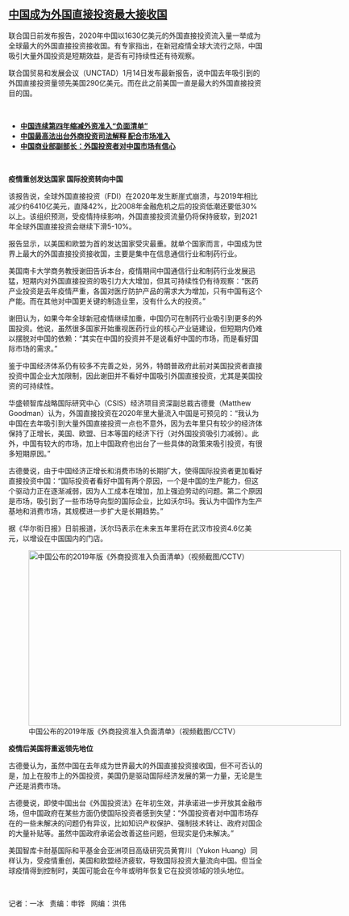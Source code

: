 <!--1611606321000-->
[中国成为外国直接投资最大接收国](https://www.rfa.org/mandarin/yataibaodao/jingmao/bx-01252021101658.html)
------

<p></p><p>联合国日前发布报告，2020<span>年中国以</span>1630<span>亿美元的外国直接投资流入量一举成为全球最大的外国直接投资接收国。有专家指出，在新冠疫情全球大流行之际，中国吸引大量外国投资是短期效益，是否有可持续性还有待观察。</span></p><p><span>联合国贸易和发展会议（</span>UNCTAD<span>）</span>1<span>月</span>14<span>日发布最新报告，说中国去年吸引到的外国直接投</span>资量领先美国290<span>亿美元。</span>而在此之前美国一直是最大的外国直接投资目的国。</p><p><br/></p><ul><li><a href="https://www.rfa.org/mandarin/yataibaodao/jingmao/cc-06242020130940.html"><strong>中国连续第四年缩减外资准入“负面清单”</strong></a></li><li><strong><a href="https://www.rfa.org/mandarin/yataibaodao/jingmao/hc-12272019112220.html">中国最高法出台外商投资司法解释 配合市场准入</a></strong></li><li><strong><a href="https://www.rfa.org/mandarin/Xinwen/9-04292019164511.html">中国商业部副部长：外国投资者对中国市场有信心</a></strong></li></ul><p><br/></p><p><strong>疫情重创发达国家 国际投资转向中国</strong></p><p>该报告说，全球外国直接投资（FDI<span>）在</span>2020<span>年</span>发生断崖式崩溃，与2019<span>年相比减少约</span>6410<span>亿美元，直降</span>42%<span>，比</span>2008<span>年金融危机之后的投资低潮还要低</span>30%<span>以上。该组织预测，受疫情持续影响，外国直接投资流量仍将保持疲软，到</span>2021<span>年全球外国直接投资会继续下滑</span>5-10%<span>。</span></p><p>报告显示，以美国和欧盟为首的发达国家受灾最重。就单个国家而言，中国成为世界上最大的外国直接投资接收国，主要是集中在信息通信行业和制药行业。</p><p>美国南卡大学商务教授谢田告诉本台，疫情期间中国通信行业和制药行业发展迅猛，短期内对外国直接投资的吸引力大大增加，但其可持续性仍有待观察：“医药产业投资是去年疫情严重，各国对医疗防护产品的需求大为增加，只有中国有这个产能。而在其他对中国更关键的制造业里，没有什么大的投资。”</p><p>谢田认为，如果今年全球新冠疫情继续加重，中国仍可在制药行业吸引到更多的外国投资。他说，虽然很多国家开始重视医药行业的核心产业链建设，但短期内仍难以摆脱对中国的依赖：“其实在中国的投资并不是说看好中国的市场，而是看好国际市场的需求。”</p><p>鉴于中国经济体系仍有较多不完善之处，另外，特朗普政府此前对美国投资者直接投资中国企业大加限制，因此谢田并不看好中国吸引外国直接投资，尤其是美国投资的可持续性。</p><p>华盛顿智库战略国际研究中心（CSIS<span>）经济项目资深副总裁古德曼（</span>Matthew Goodman<span>）认为，外国直接投资在</span>2020<span>年里大量流入中国是可预见的：“我认为中国在去年吸引到大量外国直接投资一点也不意外，因为去年里只有较少的经济体保持了正增长，美国、欧盟、日本等国的经济下行（对外国投资吸引力减弱）。此外，中国有较大的市场，加上中国政府也出台了一些具体的政策来吸引投资，有很多短期原因。”</span></p><p>古德曼说，由于中国经济正增长和消费市场的长期扩大，使得国际投资者更加看好直接投资中国：“国际投资者看好中国有两个原因，一个是中国的生产能力，但这个驱动力正在逐渐减弱，因为人工成本在增加，加上强迫劳动的问题。第二个原因是市场，吸引到了一些市场导向型的国际企业，比如沃尔玛。我认为中国作为生产基地和消费市场，其规模进一步扩大是长期趋势。”</p><p>据《华尔街日报》日前报道，沃尔玛表示在未来五年里将在武汉市投资4.6<span>亿美元，以增设在中国国内的门店。</span></p><p><span><figure class="image-richtext image-inline captioned" style="width:620px;"><img alt="中国公布的2019年版《外商投资准入负面清单》（视频截图/CCTV）" height="348" src="https://www.rfa.org/mandarin/yataibaodao/jingmao/bx-01252021101658.html/bx0125.jpg/@@images/091c6de7-0e56-4f42-95df-17980588824f.jpeg" title="bx0125.jpg" width="620"/><figcaption class="image-caption">中国公布的2019年版《外商投资准入负面清单》（视频截图/CCTV）</figcaption><small></small></figure></span></p><p><strong>疫情后美国将重返领先地位</strong></p><p>古德曼认为，虽然中国在去年成为世界最大的外国直接投资接收国，但不可否认的是，加上在股市上的外国投资，美国仍是驱动国际经济发展的第一力量，无论是生产还是消费市场。</p><p>古德曼说，即使中国出台《外国投资法》在年初生效，并承诺进一步开放其金融市场，但中国政府在某些方面仍使国际投资者感到失望：“外国投资者对中国市场存在的一些未解决的问题仍有异议，比如知识产权保护、强制技术转让、政府对国企的大量补贴等。虽然中国政府承诺会改善这些问题，但现实是仍未解决。”</p><p>美国智库卡耐基国际和平基金会亚洲项目高级研究员黄育川（Yukon Huang<span>）同样认为，受疫情重创，美国和欧盟经济疲软，导致国际投资大量流向中国。但当全球疫情得到控制时，美国可能会在今年或明年恢复</span>它在投资领域的领头地位。</p><p><br/></p><p>记者：一冰   责编：申铧   网编：洪伟</p>
